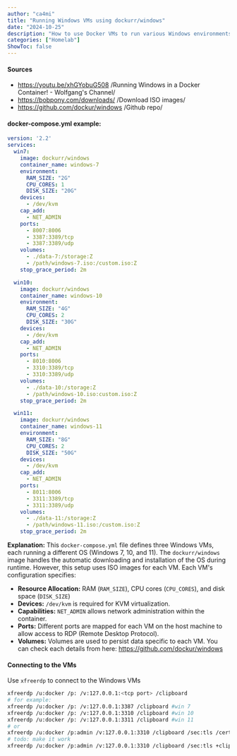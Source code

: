 ```yaml
---
author: "ca4mi"
title: "Running Windows VMs using dockurr/windows"
date: "2024-10-25"
description: "How to use Docker VMs to run various Windows environments within a Linux-based OS, like Fedora. Sometimes need to access to different Windows versions (7, 10, 11) for testing or other office/work related purposes. Manually installing and managing these versions can be cumbersome. This solution leverages podman with podman-compose and the `dockurr/windows` image to streamline the process."
categories: ["Homelab"]
ShowToc: false
---
```


#### Sources
* https://youtu.be/xhGYobuG508 /Running Windows in a Docker Container! - Wolfgang's Channel/
* https://bobpony.com/downloads/ /Download ISO images/
* https://github.com/dockur/windows /Github repo/

#### docker-compose.yml example:

```yaml
version: '2.2' 
services:
  win7:
    image: dockurr/windows
    container_name: windows-7
    environment:
      RAM_SIZE: "2G"
      CPU_CORES: 1
      DISK_SIZE: "20G"
    devices:
      - /dev/kvm
    cap_add:
      - NET_ADMIN
    ports:
      - 8007:8006
      - 3387:3389/tcp
      - 3387:3389/udp
    volumes:
      - ./data-7:/storage:Z
      - /path/windows-7.iso:/custom.iso:Z
    stop_grace_period: 2m

  win10:
    image: dockurr/windows
    container_name: windows-10
    environment:
      RAM_SIZE: "4G"
      CPU_CORES: 2
      DISK_SIZE: "30G"
    devices:
      - /dev/kvm
    cap_add:
      - NET_ADMIN
    ports:
      - 8010:8006
      - 3310:3389/tcp
      - 3310:3389/udp
    volumes:
      - ./data-10:/storage:Z
      - /path/windows-10.iso:custom.iso:Z
    stop_grace_period: 2m

  win11:
    image: dockurr/windows
    container_name: windows-11
    environment:
      RAM_SIZE: "8G"
      CPU_CORES: 2
      DISK_SIZE: "50G"
    devices:
      - /dev/kvm
    cap_add:
      - NET_ADMIN
    ports:
      - 8011:8006
      - 3311:3389/tcp
      - 3311:3389/udp
    volumes:
      - ./data-11:/storage:Z
      - /path/windows-11.iso:/custom.iso:Z
    stop_grace_period: 2m  
```

**Explanation:**
This `docker-compose.yml` file defines three Windows VMs, each running a different OS (Windows 7, 10, and 11). The `dockurr/windows` image handles the automatic downloading and installation of the OS during runtime. However, this setup uses ISO images for each VM. Each VM's configuration specifies:

* **Resource Allocation:** RAM (`RAM_SIZE`), CPU cores (`CPU_CORES`), and disk space (`DISK_SIZE`)
* **Devices:** `/dev/kvm` is required for KVM virtualization.
* **Capabilities:**  `NET_ADMIN` allows network administration within the container.
* **Ports:** Different ports are mapped for each VM on the host machine to allow access to RDP (Remote Desktop Protocol). 
* **Volumes:** Volumes are used to persist data specific to each VM.
You can check each details from here: https://github.com/dockur/windows

#### Connecting to the VMs
Use `xfreerdp` to connect to the Windows VMs

```bash
xfreerdp /u:docker /p: /v:127.0.0.1:<tcp port> /clipboard
# for example:
xfreerdp /u:docker /p: /v:127.0.0.1:3387 /clipboard #win 7
xfreerdp /u:docker /p: /v:127.0.0.1:3310 /clipboard #win 10
xfreerdp /u:docker /p: /v:127.0.0.1:3311 /clipboard #win 11
# or
xfreerdp /u:docker /p:admin /v:127.0.0.1:3310 /clipboard /sec:tls /cert:ignore
# todo: make it work
xfreerdp /u:docker /p:admin /v:127.0.0.1:3310 /clipboard /sec:tls +clipboard +fonts /gdi:hw /rfx /rfx-mode:video /sound:sys:pulse +menu-anims +window-drag
```

